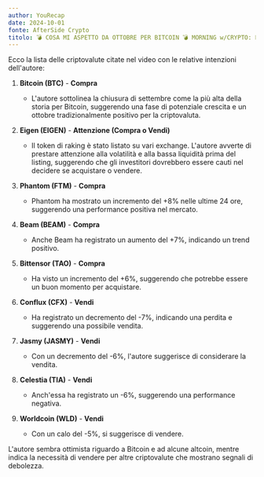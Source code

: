 ```yaml
---
author: YouRecap
date: 2024-10-01
fonte: AfterSide Crypto
titolo: 💣 COSA MI ASPETTO DA OTTOBRE PER BITCOIN 💣 MORNING w/CRYPTO: BITCOIN / ALTCOINS [time sensitive]
---
```


Ecco la lista delle criptovalute citate nel video con le relative intenzioni dell'autore:

1. **Bitcoin (BTC)** - **Compra**
   - L'autore sottolinea la chiusura di settembre come la più alta della storia per Bitcoin, suggerendo una fase di potenziale crescita e un ottobre tradizionalmente positivo per la criptovaluta.

2. **Eigen (EIGEN)** - **Attenzione (Compra o Vendi)**
   - Il token di raking è stato listato su vari exchange. L'autore avverte di prestare attenzione alla volatilità e alla bassa liquidità prima del listing, suggerendo che gli investitori dovrebbero essere cauti nel decidere se acquistare o vendere.

3. **Phantom (FTM)** - **Compra**
   - Phantom ha mostrato un incremento del +8% nelle ultime 24 ore, suggerendo una performance positiva nel mercato.

4. **Beam (BEAM)** - **Compra**
   - Anche Beam ha registrato un aumento del +7%, indicando un trend positivo.

5. **Bittensor (TAO)** - **Compra**
   - Ha visto un incremento del +6%, suggerendo che potrebbe essere un buon momento per acquistare.

6. **Conflux (CFX)** - **Vendi**
   - Ha registrato un decremento del -7%, indicando una perdita e suggerendo una possibile vendita.

7. **Jasmy (JASMY)** - **Vendi**
   - Con un decremento del -6%, l'autore suggerisce di considerare la vendita.

8. **Celestia (TIA)** - **Vendi**
   - Anch'essa ha registrato un -6%, suggerendo una performance negativa.

9. **Worldcoin (WLD)** - **Vendi**
   - Con un calo del -5%, si suggerisce di vendere.

L'autore sembra ottimista riguardo a Bitcoin e ad alcune altcoin, mentre indica la necessità di vendere per altre criptovalute che mostrano segnali di debolezza.
